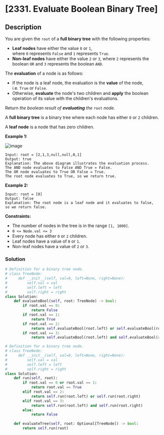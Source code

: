 # [2331. Evaluate Boolean Binary Tree]

## Description

You are given the `root` of a **full binary tree** with the following properties:

- **Leaf nodes** have either the value `0` or `1`, where `0` represents `False` and `1` represents `True`.
- **Non-leaf nodes** have either the value `2` or `3`, where `2` represents the boolean `OR` and `3` represents the boolean `AND`.

The **evaluation** of a node is as follows:

- If the node is a leaf node, the evaluation is the **value** of the node, i.e. `True` or `False`.
- Otherwise, **evaluate** the node's two children and **apply** the boolean operation of its value with the children's evaluations.

Return *the boolean result of **evaluating** the* `root` *node.*

A **full binary tree** is a binary tree where each node has either `0` or `2` children.

A **leaf node** is a node that has zero children.

**Example 1:**

![image](https://assets.leetcode.com/uploads/2022/05/16/example1drawio1.png)

```
Input: root = [2,1,3,null,null,0,1]
Output: true
Explanation: The above diagram illustrates the evaluation process.
The AND node evaluates to False AND True = False.
The OR node evaluates to True OR False = True.
The root node evaluates to True, so we return true.
```

**Example 2:**

```
Input: root = [0]
Output: false
Explanation: The root node is a leaf node and it evaluates to false, so we return false.
```

**Constraints:**

- The number of nodes in the tree is in the range `[1, 1000]`.
- `0 <= Node.val <= 3`
- Every node has either `0` or `2` children.
- Leaf nodes have a value of `0` or `1`.
- Non-leaf nodes have a value of `2` or `3`.


### Solution

```python
# Definition for a binary tree node.
# class TreeNode:
#     def __init__(self, val=0, left=None, right=None):
#         self.val = val
#         self.left = left
#         self.right = right
class Solution:
    def evaluateBool(self, root: TreeNode) -> bool:
        if root.val == 0:
            return False
        if root.val == 1:
            return True
        if root.val == 2:
            return self.evaluateBool(root.left) or self.evaluateBool(root.right)
        if root.val == 3:
            return self.evaluateBool(root.left) and self.evaluateBool(root.right)
```

```python
# Definition for a binary tree node.
# class TreeNode:
#     def __init__(self, val=0, left=None, right=None):
#         self.val = val
#         self.left = left
#         self.right = right
class Solution:
    def run(self, root):
        if root.val == 0 or root.val == 1:
            return root.val == True
        elif root.val == 2:
            return self.run(root.left) or self.run(root.right)
        elif root.val == 3:
            return self.run(root.left) and self.run(root.right)
        else:
            return False
        
    def evaluateTree(self, root: Optional[TreeNode]) -> bool:
        return self.run(root)

```

